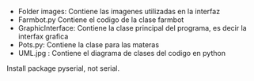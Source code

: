 * Folder images: Contiene las imagenes utilizadas en la interfaz
* Farmbot.py Contiene el codigo de la clase farmbot
* GraphicInterface: Contiene la clase principal del programa, es decir la interfax grafica
* Pots.py: Contiene la clase para las materas
* UML.jpg : Contiene el diagrama de clases del codigo en python

Install package pyserial, not serial.

